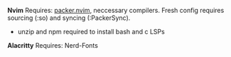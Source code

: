 **Nvim**
Requires: [packer.nvim](https://github.com/wbthomason/packer.nvim), neccessary compilers. Fresh config requires sourcing (:so) and syncing (:PackerSync).
  - unzip and npm required to install bash and c LSPs

**Alacritty**
Requires: Nerd-Fonts
